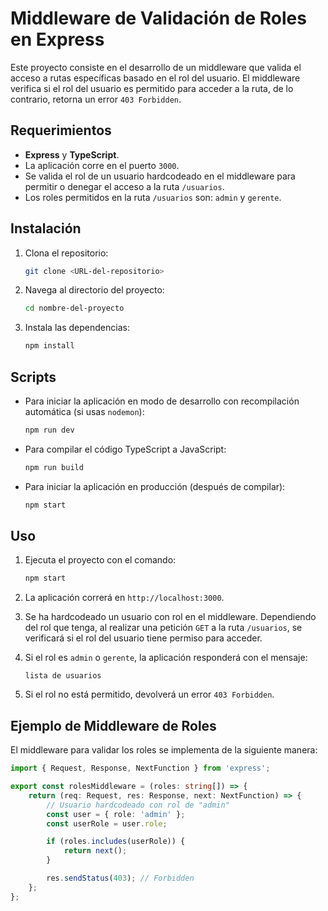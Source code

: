 # Middleware de Validación de Roles en Express

Este proyecto consiste en el desarrollo de un middleware que valida el acceso a rutas específicas basado en el rol del usuario. El middleware verifica si el rol del usuario es permitido para acceder a la ruta, de lo contrario, retorna un error `403 Forbidden`.

## Requerimientos

- **Express** y **TypeScript**.
- La aplicación corre en el puerto `3000`.
- Se valida el rol de un usuario hardcodeado en el middleware para permitir o denegar el acceso a la ruta `/usuarios`.
- Los roles permitidos en la ruta `/usuarios` son: `admin` y `gerente`.

## Instalación

1. Clona el repositorio:
    ```bash
    git clone <URL-del-repositorio>
    ```

2. Navega al directorio del proyecto:
    ```bash
    cd nombre-del-proyecto
    ```

3. Instala las dependencias:
    ```bash
    npm install
    ```

## Scripts

- Para iniciar la aplicación en modo de desarrollo con recompilación automática (si usas `nodemon`):
    ```bash
    npm run dev
    ```

- Para compilar el código TypeScript a JavaScript:
    ```bash
    npm run build
    ```

- Para iniciar la aplicación en producción (después de compilar):
    ```bash
    npm start
    ```

## Uso

1. Ejecuta el proyecto con el comando:
    ```bash
    npm start
    ```

2. La aplicación correrá en `http://localhost:3000`.

3. Se ha hardcodeado un usuario con rol en el middleware. Dependiendo del rol que tenga, al realizar una petición `GET` a la ruta `/usuarios`, se verificará si el rol del usuario tiene permiso para acceder.

4. Si el rol es `admin` o `gerente`, la aplicación responderá con el mensaje:
    ```
    lista de usuarios
    ```

5. Si el rol no está permitido, devolverá un error `403 Forbidden`.

## Ejemplo de Middleware de Roles

El middleware para validar los roles se implementa de la siguiente manera:

```typescript
import { Request, Response, NextFunction } from 'express';

export const rolesMiddleware = (roles: string[]) => {
    return (req: Request, res: Response, next: NextFunction) => {
        // Usuario hardcodeado con rol de "admin"
        const user = { role: 'admin' }; 
        const userRole = user.role;

        if (roles.includes(userRole)) {
            return next();
        }

        res.sendStatus(403); // Forbidden
    };
};
